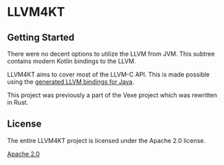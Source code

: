 # LLVM4KT

## Getting Started

There were no decent options to utilize the LLVM from JVM. This subtree contains modern Kotlin bindings to the LLVM.

LLVM4KT aims to cover most of the LLVM-C API. This is made possible using the [generated LLVM bindings for Java](https://github.com/bytedeco/javacpp-presets/tree/master/llvm). 

This project was previously a part of the Vexe project which was rewritten in Rust.

## License

The entire LLVM4KT project is licensed under the Apache 2.0 license.

[Apache 2.0](LICENSE)
